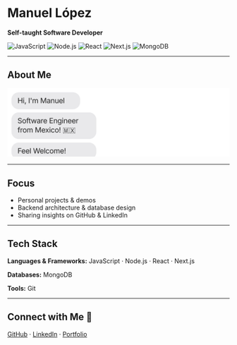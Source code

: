 # Manuel López

**Self-taught Software Developer**

![JavaScript](https://img.shields.io/badge/JavaScript-ES6-yellow)
![Node.js](https://img.shields.io/badge/Node.js-14.x-green)
![React](https://img.shields.io/badge/React-18-blue)
![Next.js](https://img.shields.io/badge/Next.js-15-black)
![MongoDB](https://img.shields.io/badge/MongoDB-5.0-brightgreen)

---

## About Me

[![](https://github.com/manulzvz/manulzvz/blob/main/chat.svg)](https://github.com/manulzvz)

---

## Focus

- Personal projects & demos
- Backend architecture & database design
- Sharing insights on GitHub & LinkedIn

---

## Tech Stack

**Languages & Frameworks:** JavaScript · Node.js · React · Next.js

**Databases:** MongoDB

**Tools:** Git

---

## Connect with Me 🔗

[GitHub](https://github.com/manulzvz) · [LinkedIn](https://www.linkedin.com/in/manulzvz) · [Portfolio](https://byte-blog-frontend.vercel.app/)
